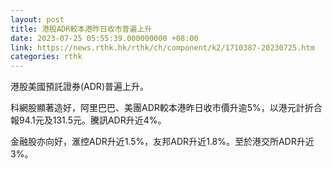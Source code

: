 ```yaml
---
layout: post
title: 港股ADR較本港昨日收市普遍上升
date: 2023-07-25 05:55:39.000000000 +08:00
link: https://news.rthk.hk/rthk/ch/component/k2/1710387-20230725.htm
categories: rthk
---
```


港股美國預託證券(ADR)普遍上升。

科網股顯著造好，阿里巴巴、美團ADR較本港昨日收市價升逾5%，以港元計折合報94.1元及131.5元。騰訊ADR升近4%。

金融股亦向好，滙控ADR升近1.5%，友邦ADR升近1.8%。至於港交所ADR升近3%。
